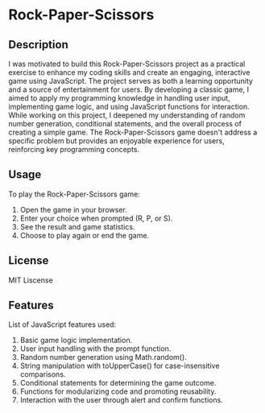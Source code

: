 # Rock-Paper-Scissors

## Description

I was motivated to build this Rock-Paper-Scissors project as a practical exercise to enhance my coding skills and create an engaging, interactive game using JavaScript. The project serves as both a learning opportunity and a source of entertainment for users. By developing a classic game, I aimed to apply my programming knowledge in handling user input, implementing game logic, and using JavaScript functions for interaction. While working on this project, I deepened my understanding of random number generation, conditional statements, and the overall process of creating a simple game. The Rock-Paper-Scissors game doesn't address a specific problem but provides an enjoyable experience for users, reinforcing key programming concepts.

## Usage

To play the Rock-Paper-Scissors game:

1. Open the game in your browser.
2. Enter your choice when prompted (R, P, or S).
3. See the result and game statistics.
4. Choose to play again or end the game.

## License

MIT Liscense

## Features

List of JavaScript features used:

1. Basic game logic implementation.
2. User input handling with the prompt function.
3. Random number generation using Math.random().
4. String manipulation with toUpperCase() for case-insensitive comparisons.
5. Conditional statements for determining the game outcome.
6. Functions for modularizing code and promoting reusability.
7. Interaction with the user through alert and confirm functions.








